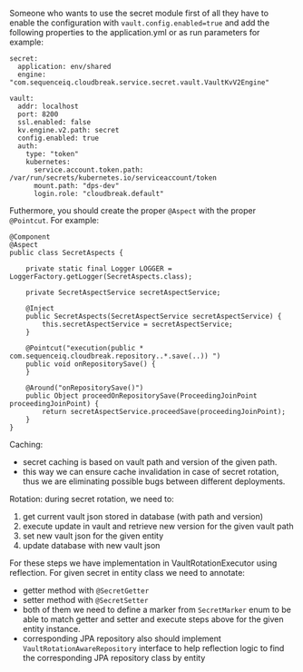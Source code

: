 Someone who wants to use the secret module first of all they have to enable the configuration with `vault.config.enabled=true` and add the following properties to the application.yml or as run parameters for example:
```
secret:
  application: env/shared
  engine: "com.sequenceiq.cloudbreak.service.secret.vault.VaultKvV2Engine"

vault:
  addr: localhost
  port: 8200
  ssl.enabled: false
  kv.engine.v2.path: secret
  config.enabled: true
  auth:
    type: "token"
    kubernetes:
      service.account.token.path: /var/run/secrets/kubernetes.io/serviceaccount/token
      mount.path: "dps-dev"
      login.role: "cloudbreak.default"
```

Futhermore, you should create the proper `@Aspect` with the proper `@Pointcut`. For example:
```
@Component
@Aspect
public class SecretAspects {

    private static final Logger LOGGER = LoggerFactory.getLogger(SecretAspects.class);

    private SecretAspectService secretAspectService;
    
    @Inject
    public SecretAspects(SecretAspectService secretAspectService) {
        this.secretAspectService = secretAspectService;
    }

    @Pointcut("execution(public * com.sequenceiq.cloudbreak.repository..*.save(..)) ")
    public void onRepositorySave() {
    }

    @Around("onRepositorySave()")
    public Object proceedOnRepositorySave(ProceedingJoinPoint proceedingJoinPoint) {
        return secretAspectService.proceedSave(proceedingJoinPoint);
    }
}
```

Caching:
- secret caching is based on vault path and version of the given path. 
- this way we can ensure cache invalidation in case of secret rotation, thus we are eliminating possible bugs between different deployments.

Rotation: during secret rotation, we need to:
1. get current vault json stored in database (with path and version)
2. execute update in vault and retrieve new version for the given vault path
3. set new vault json for the given entity
4. update database with new vault json

For these steps we have implementation in VaultRotationExecutor using reflection.
For given secret in entity class we need to annotate:
- getter method with `@SecretGetter`
- setter method with `@SecretSetter`
- both of them we need to define a marker from `SecretMarker` enum to be able to match getter and setter and execute steps above for the given entity instance.
- corresponding JPA repository also should implement `VaultRotationAwareRepository` interface to help reflection logic to find the corresponding JPA repository class by entity